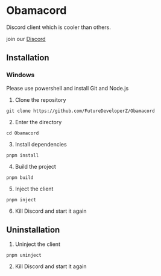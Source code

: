 # Obamacord
Discord client which is cooler than others.

join our [Discord](https://discord.gg/eTvYv95PCG)


## Installation

### Windows
 Please use powershell and install Git and Node.js


1.  Clone the repository
```
git clone https://github.com/FutureDeveloperZ/Obamacord
```
2.  Enter the directory
```
cd Obamacord
```
3.  Install dependencies
```
pnpm install
```
4. Build the project
```
pnpm build
```
5. Inject the client
```
pnpm inject
```
6. Kill Discord and start it again

## Uninstallation

1.  Uninject the client
```
pnpm uninject
```
2. Kill Discord and start it again